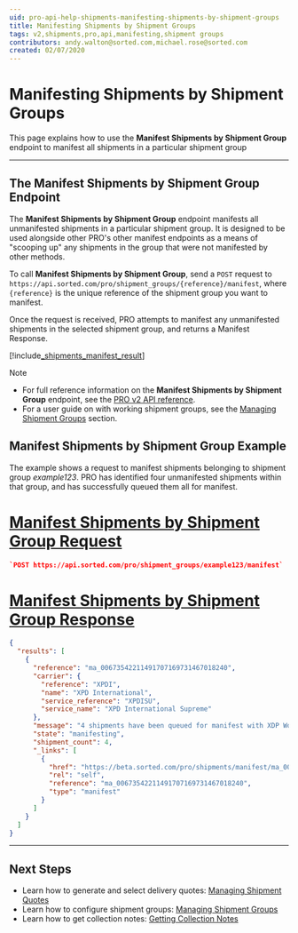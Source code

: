 ```yaml
---
uid: pro-api-help-shipments-manifesting-shipments-by-shipment-groups
title: Manifesting Shipments by Shipment Groups
tags: v2,shipments,pro,api,manifesting,shipment groups
contributors: andy.walton@sorted.com,michael.rose@sorted.com
created: 02/07/2020
---
```

# Manifesting Shipments by Shipment Groups

This page explains how to use the **Manifest Shipments by Shipment Group** endpoint to manifest all shipments in a particular shipment group

---

## The Manifest Shipments by Shipment Group Endpoint

The **Manifest Shipments by Shipment Group** endpoint manifests all unmanifested shipments in a particular shipment group. It is designed to be used alongside other PRO's other manifest endpoints as a means of "scooping up" any shipments in the group that were not manifested by other methods.

To call **Manifest Shipments by Shipment Group**, send a `POST` request to `https://api.sorted.com/pro/shipment_groups/{reference}/manifest`, where `{reference}` is the unique reference of the shipment group you want to manifest.

Once the request is received, PRO attempts to manifest any unmanifested shipments in the selected shipment group, and returns a Manifest Response.

[!include[_shipments_manifest_result](../includes/_shipments_manifest_result.md)]

> [!NOTE]
>
> * For full reference information on the **Manifest Shipments by Shipment Group** endpoint, see the [PRO v2 API reference](/pro/api/reference/shipments.html#tag/Manifest/paths/~1shipment_groups~1{shipmentGroupReference}~1manifest/post).
> * For a user guide on with working shipment groups, see the [Managing Shipment Groups](/pro/api/shipments/managing_shipment_groups.html) section.

## Manifest Shipments by Shipment Group Example

The example shows a request to manifest shipments belonging to shipment group _example123_. PRO has identified four unmanifested shipments within that group, and has successfully queued them all for manifest.

# [Manifest Shipments by Shipment Group Request](#tab/manifest-shipments-by-shipment-group-request)

```json
`POST https://api.sorted.com/pro/shipment_groups/example123/manifest`
```

# [Manifest Shipments by Shipment Group Response](#tab/manifest-shipments-by-shipment-group-response)

```json
{
  "results": [
    {
      "reference": "ma_00673542211491707169731467018240",
      "carrier": {
        "reference": "XPDI",
        "name": "XPD International",
        "service_reference": "XPDISU",
        "service_name": "XPD International Supreme"
      },
      "message": "4 shipments have been queued for manifest with XDP Worldwide successfully",
      "state": "manifesting",
      "shipment_count": 4,
      "_links": [
        {
          "href": "https://beta.sorted.com/pro/shipments/manifest/ma_00673542211491707169731467018240",
          "rel": "self",
          "reference": "ma_00673542211491707169731467018240",
          "type": "manifest"
        }
      ]
    }
  ]
}
```
---

## Next Steps

* Learn how to generate and select delivery quotes: [Managing Shipment Quotes](/pro/api/shipments/managing_shipment_quotes.html)
* Learn how to configure shipment groups: [Managing Shipment Groups](/pro/api/shipments/managing_shipment_groups.html) 
* Learn how to get collection notes: [Getting Collection Notes](/pro/api/shipments/getting_collection_notes.html)